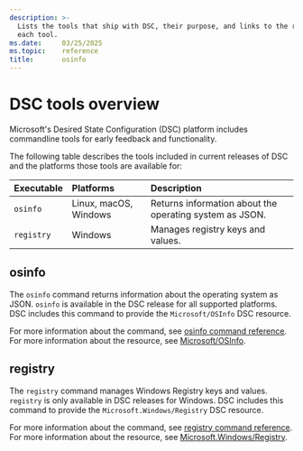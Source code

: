 ```yaml
---
description: >-
  Lists the tools that ship with DSC, their purpose, and links to the reference documentation for
  each tool.
ms.date:     03/25/2025
ms.topic:    reference
title:       osinfo
---
```


# DSC tools overview

Microsoft's Desired State Configuration (DSC) platform includes commandline tools for early
feedback and functionality.

The following table describes the tools included in current releases of DSC and the platforms those
tools are available for:

| Executable | Platforms             | Description                                             |
|:-----------|:----------------------|:--------------------------------------------------------|
| `osinfo`   | Linux, macOS, Windows | Returns information about the operating system as JSON. |
| `registry` | Windows               | Manages registry keys and values.                       |

## osinfo

The `osinfo` command returns information about the operating system as JSON. `osinfo` is
available in the DSC release for all supported platforms. DSC includes this command to provide the
`Microsoft/OSInfo` DSC resource.

For more information about the command, see [osinfo command reference][01]. For more
information about the resource, see [Microsoft/OSInfo][02].

## registry

The `registry` command manages Windows Registry keys and values. `registry` is only available in
DSC releases for Windows. DSC includes this command to provide the `Microsoft.Windows/Registry` DSC
resource.

For more information about the command, see [registry command reference][03]. For
more information about the resource, see [Microsoft.Windows/Registry][04].

<!-- Link reference definitions -->
[01]: ./osinfo.md
[02]: ../resources/Microsoft/OSInfo/index.md
[03]: ./registry/index.md
[04]: ../resources/Microsoft/Windows/Registry/index.md
